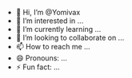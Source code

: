 - 👋 Hi, I’m @Yomivax
- 👀 I’m interested in ...
- 🌱 I’m currently learning ...
- 💞️ I’m looking to collaborate on ...
- 📫 How to reach me ...
- 😄 Pronouns: ...
- ⚡ Fun fact: ...

<!---
Yomivax/Yomivax is a ✨ special ✨ repository because its `README.md` (this file) appears on your GitHub profile.
You can click the Preview link to take a look at your changes.
--->

